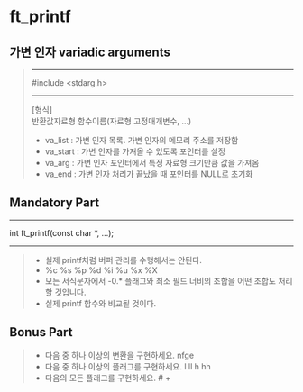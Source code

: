 # ft_printf

## 가변 인자 variadic arguments
>***
>#include <stdarg.h>
>***
>
>[형식]  
>반환값자료형 함수이름(자료형 고정매개변수, ...)
>
>+ va_list :  가변 인자 목록. 가변 인자의 메모리 주소를 저장함
>+ va_start : 가변 인자를 가져올 수 있도록 포인터를 설정
>+ va_arg : 가변 인자 포인터에서 특정 자료형 크기만큼 값을 가져옴
>+ va_end : 가변 인자 처리가 끝났을 때 포인터를 NULL로 초기화

## Mandatory Part
***
int ft_printf(const char *, ...);
***
>- 실제 printf처럼 버퍼 관리를 수행해서는 안된다.
>- %c %s %p %d %i %u %x %X
>- 모든 서식문자에서 -0.* 플래그와 최소 필드 너비의 조합을 어떤 조합도 처리할 것입니다.
>- 실제 printf 함수와 비교될 것이다.

## Bonus Part
>- 다음 중 하나 이상의 변환을 구현하세요. nfge
>- 다음 중 하나 이상의 플래그를 구현하세요. l ll h hh
>- 다음의 모든 플래그를 구현하세요. # +

